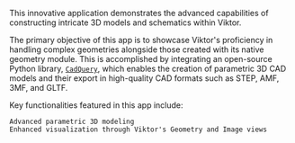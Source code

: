 This innovative application demonstrates the advanced capabilities of constructing intricate 3D models and schematics within Viktor.

The primary objective of this app is to showcase Viktor's proficiency in handling complex geometries alongside those created with its native geometry module. This is accomplished by integrating an open-source Python library, [```CadQuery```](https://cadquery.readthedocs.io/en/latest/index.html), which enables the creation of parametric 3D CAD models and their export in high-quality CAD formats such as STEP, AMF, 3MF, and GLTF.

Key functionalities featured in this app include:

    Advanced parametric 3D modeling
    Enhanced visualization through Viktor's Geometry and Image views